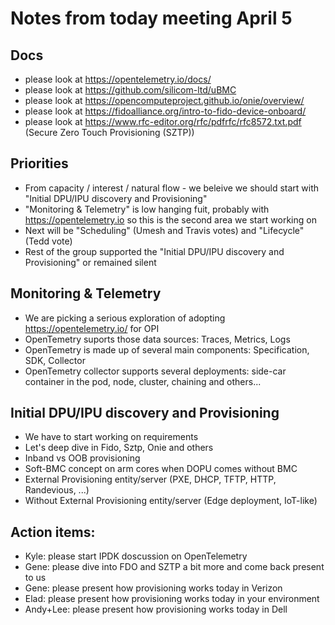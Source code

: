 # Notes from today meeting April 5

## Docs
- please look at https://opentelemetry.io/docs/
- please look at https://github.com/silicom-ltd/uBMC
- please look at https://opencomputeproject.github.io/onie/overview/
- please look at https://fidoalliance.org/intro-to-fido-device-onboard/
- please look at https://www.rfc-editor.org/rfc/pdfrfc/rfc8572.txt.pdf (Secure Zero Touch Provisioning (SZTP))

## Priorities
- From capacity / interest / natural flow - we beleive we should start with "Initial DPU/IPU discovery and Provisioning"
- "Monitoring & Telemetry" is low hanging fuit, probably with https://opentelemetry.io so this is the second area we start working on
- Next will be "Scheduling" (Umesh and Travis votes) and "Lifecycle" (Tedd vote)
- Rest of the group supported the "Initial DPU/IPU discovery and Provisioning" or remained silent

## Monitoring & Telemetry
- We are picking a serious exploration of adopting https://opentelemetry.io/ for OPI
- OpenTemetry suports those data sources: Traces, Metrics, Logs
- OpenTemetry is made up of several main components: Specification, SDK, Collector
- OpenTemetry collector supports several deployments: side-car container in the pod, node, cluster, chaining and others...

## Initial DPU/IPU discovery and Provisioning
- We have to start working on requirements
- Let's deep dive in Fido, Sztp, Onie and others
- Inband vs OOB provisioning
- Soft-BMC concept on arm cores when DOPU comes without BMC
- External Provisioning entity/server (PXE, DHCP, TFTP, HTTP, Randevious, ...)
- Without External Provisioning entity/server (Edge deployment, IoT-like)

## Action items:
- Kyle: please start IPDK doscussion on OpenTelemetry
- Gene: please dive into FDO and SZTP a bit more and come back present to us
- Gene: please present how provisioning works today in Verizon
- Elad: please present how provisioning works today in your environment
- Andy+Lee: please present how provisioning works today in Dell
